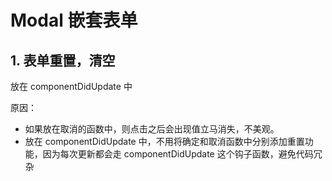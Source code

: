 # Modal 嵌套表单

## 1. 表单重置，清空

放在 componentDidUpdate 中

原因：

-   如果放在取消的函数中，则点击之后会出现值立马消失，不美观。
-   放在 componentDidUpdate 中，不用将确定和取消函数中分别添加重置功能，因为每次更新都会走 componentDidUpdate 这个钩子函数，避免代码冗杂
